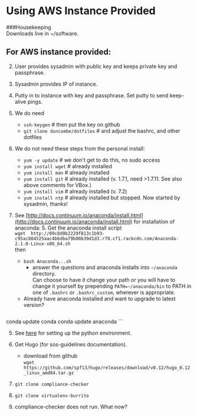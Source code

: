 
# Using AWS Instance Provided

###Housekeeping    
	Downloads live in ~/software.    

## For AWS instance provided:

2. User provides sysadmin with public key and keeps private key and passphrase.
1. Sysadmin provides IP of instance. 
2. Putty in to instance with key and passphrase. Set putty to send keep-alive pings.
2.  We do need   
	* `ssh-keygen` \# then put the key on github
	* `git clone duncombe/dotfiles`  \# and adjust the bashrc, and other dotfiles   
    
	
2.  We do not need these steps from the personal install:   
  	- `yum -y update`  \# we don't get to do this, no sudo access
	- `yum install wget`  \# already installed
	- `yum install man`   # already installed
	- `yum install git`   # already installed  (v. 1.7.1, need >1.7.11. See also above comments for VBox.)
	- `yum install vim`   # already installed (v. 7.2)
	- `yum install ntp`   # already installed but stopped. Now started by sysadmin, thanks!
4. See [http://docs.continuum.io/anaconda/install.html](http://docs.continuum.io/anaconda/install.html) for installation of anaconda:
	5. Get the anaconda install script    
	`wget  http://09c8d0b2229f813c1b93-c95ac804525aac4b6dba79b00b39d1d3.r79.cf1.rackcdn.com/Anaconda-2.1.0-Linux-x86_64.sh`    
	then   
	- `bash Anaconda...sh`    
		- answer the questions and anaconda
	installs into `~/anaconda` directory.    
	Can choose to have it change your path or you will have to change it yourself by prepending `PATH=~/anaconda/bin` to PATH in one of `.bashrc` or `.bashrc_custom`, wherever is appropriate.     
	- Already have anaconda installed and want to upgrade to latest version?     
		```
conda update conda
conda update anaconda
	```    
	
5. See [here](python_setup.md) for setting up the python environment.

5. Get Hugo (for sos-guidelines documentation).    
	- download from github     
	`wget https://github.com/spf13/hugo/releases/download/v0.12/hugo_0.12_linux_amd64.tar.gz`


11. `git clone compliance-checker`  
12. `git clone virtualenv-burrito`  
13.  compliance-checker does not run. What now?
